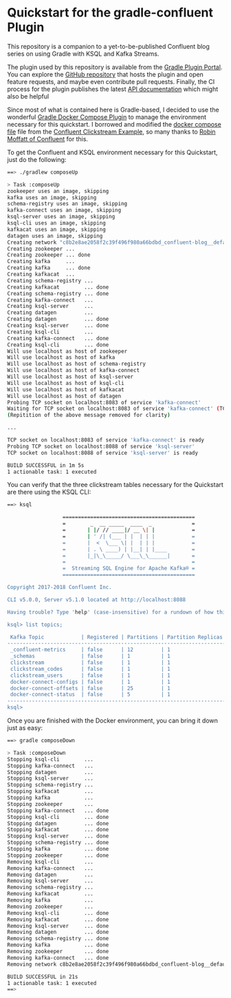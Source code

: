 # Quickstart for the gradle-confluent Plugin
This repository is a companion to a yet-to-be-published Confluent blog series on using Gradle with KSQL and Kafka Streams.

The plugin used by this repository is available from the [Gradle Plugin Portal](https://plugins.gradle.org/plugin/com.redpillanalytics.gradle-confluent). You can explore the [GitHub repository](https://github.com/RedPillAnalytics/gradle-confluent) that hosts the plugin and open feature requests, and maybe even contribute pull requests. Finally, the CI process for the plugin publishes the latest [API documentation](https://s3.amazonaws.com/documentation.redpillanalytics.com/gradle-confluent/latest/index.html) which might also be helpful

Since most of what is contained here is Gradle-based, I decided to use the wonderful [Gradle Docker Compose Plugin](https://github.com/avast/gradle-docker-compose-plugin) to manage the environment necessary for this quickstart. I borrowed and modified the 
[docker compose file](docker-compose.yml) file from the [Confluent Clickstream Example](https://github.com/confluentinc/examples/tree/5.1.0-post/clickstream), so many thanks to [Robin Moffatt of Confluent](https://twitter.com/rmoff) for this.

To get the Confluent and KSQL environment necessary for this Quickstart, just do the following:

```Bash
==> ./gradlew composeUp

> Task :composeUp
zookeeper uses an image, skipping
kafka uses an image, skipping
schema-registry uses an image, skipping
kafka-connect uses an image, skipping
ksql-server uses an image, skipping
ksql-cli uses an image, skipping
kafkacat uses an image, skipping
datagen uses an image, skipping
Creating network "c8b2e8ae2058f2c39f496f980a66bdbd_confluent-blog__default" with the default driver
Creating zookeeper ...
Creating zookeeper ... done
Creating kafka     ...
Creating kafka     ... done
Creating kafkacat  ...
Creating schema-registry ...
Creating kafkacat        ... done
Creating schema-registry ... done
Creating kafka-connect   ...
Creating ksql-server     ...
Creating datagen         ...
Creating datagen         ... done
Creating ksql-server     ... done
Creating ksql-cli        ...
Creating kafka-connect   ... done
Creating ksql-cli        ... done
Will use localhost as host of zookeeper
Will use localhost as host of kafka
Will use localhost as host of schema-registry
Will use localhost as host of kafka-connect
Will use localhost as host of ksql-server
Will use localhost as host of ksql-cli
Will use localhost as host of kafkacat
Will use localhost as host of datagen
Probing TCP socket on localhost:8083 of service 'kafka-connect'
Waiting for TCP socket on localhost:8083 of service 'kafka-connect' (TCP connection on localhost:8083 of service 'kafka-connect' was disconnected right after connected)
(Repitition of the above message removed for clarity)

...

TCP socket on localhost:8083 of service 'kafka-connect' is ready
Probing TCP socket on localhost:8088 of service 'ksql-server'
TCP socket on localhost:8088 of service 'ksql-server' is ready

BUILD SUCCESSFUL in 1m 5s
1 actionable task: 1 executed
```
You can verify that the three clickstream tables necessary for the Quickstart are there using the KSQL CLI:

```Bash
==> ksql

                  ===========================================
                  =        _  __ _____  ____  _             =
                  =       | |/ // ____|/ __ \| |            =
                  =       | ' /| (___ | |  | | |            =
                  =       |  <  \___ \| |  | | |            =
                  =       | . \ ____) | |__| | |____        =
                  =       |_|\_\_____/ \___\_\______|       =
                  =                                         =
                  =  Streaming SQL Engine for Apache Kafka® =
                  ===========================================

Copyright 2017-2018 Confluent Inc.

CLI v5.0.0, Server v5.1.0 located at http://localhost:8088

Having trouble? Type 'help' (case-insensitive) for a rundown of how things work!

ksql> list topics;

 Kafka Topic            | Registered | Partitions | Partition Replicas | Consumers | ConsumerGroups
----------------------------------------------------------------------------------------------------
 _confluent-metrics     | false      | 12         | 1                  | 0         | 0
 _schemas               | false      | 1          | 1                  | 0         | 0
 clickstream            | false      | 1          | 1                  | 0         | 0
 clickstream_codes      | false      | 1          | 1                  | 0         | 0
 clickstream_users      | false      | 1          | 1                  | 0         | 0
 docker-connect-configs | false      | 1          | 1                  | 0         | 0
 docker-connect-offsets | false      | 25         | 1                  | 0         | 0
 docker-connect-status  | false      | 5          | 1                  | 0         | 0
----------------------------------------------------------------------------------------------------
ksql>
```

Once you are finished with the Docker environment, you can bring it down just as easy:

```Bash
==> gradle composeDown

> Task :composeDown
Stopping ksql-cli        ...
Stopping kafka-connect   ...
Stopping datagen         ...
Stopping ksql-server     ...
Stopping schema-registry ...
Stopping kafkacat        ...
Stopping kafka           ...
Stopping zookeeper       ...
Stopping kafka-connect   ... done
Stopping ksql-cli        ... done
Stopping datagen         ... done
Stopping kafkacat        ... done
Stopping ksql-server     ... done
Stopping schema-registry ... done
Stopping kafka           ... done
Stopping zookeeper       ... done
Removing ksql-cli        ...
Removing kafka-connect   ...
Removing datagen         ...
Removing ksql-server     ...
Removing schema-registry ...
Removing kafkacat        ...
Removing kafka           ...
Removing zookeeper       ...
Removing ksql-cli        ... done
Removing kafkacat        ... done
Removing ksql-server     ... done
Removing datagen         ... done
Removing schema-registry ... done
Removing kafka           ... done
Removing zookeeper       ... done
Removing kafka-connect   ... done
Removing network c8b2e8ae2058f2c39f496f980a66bdbd_confluent-blog__default

BUILD SUCCESSFUL in 21s
1 actionable task: 1 executed
==>
```